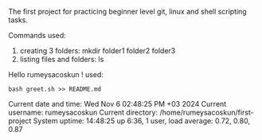 The first project for practicing beginner level git, linux and shell scripting tasks.

Commands used:

1. creating 3 folders: mkdir folder1 folder2 folder3
2. listing files and folders: ls

Hello rumeysacoskun !
used:
```
bash greet.sh >> README.md
```

Current date and time: Wed Nov  6 02:48:25 PM +03 2024
Current username: rumeysacoskun
Current directory: /home/rumeysacoskun/first-project
System uptime:  14:48:25 up  6:36,  1 user,  load average: 0.72, 0.80, 0.87
